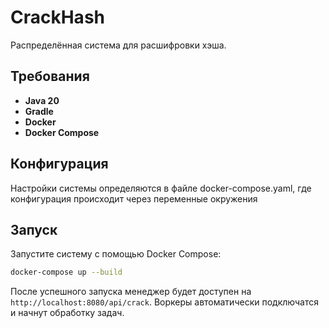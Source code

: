 # CrackHash
Распределённая система для расшифровки хэша.

## Требования
- **Java 20**
- **Gradle** 
- **Docker**
- **Docker Compose**

## Конфигурация
Настройки системы определяются в файле docker-compose.yaml, где конфигурация происходит через переменные окружения

## Запуск

Запустите систему с помощью Docker Compose:
   ```sh
   docker-compose up --build
   ```

После успешного запуска менеджер будет доступен на `http://localhost:8080/api/crack`. Воркеры автоматически подключатся и начнут обработку задач.
